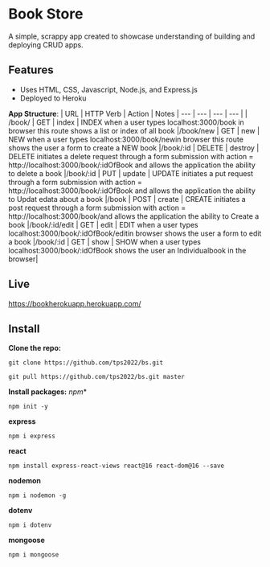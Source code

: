 # Book Store
A simple, scrappy app created to showcase understanding of building and deploying CRUD apps.

## Features
- Uses HTML, CSS, Javascript, Node.js, and Express.js
- Deployed to Heroku

**App Structure**:
| URL | HTTP Verb | Action | Notes
| --- | --- | --- | --- | 
| /book/ | GET | index | INDEX when a user types localhost:3000/book in browser this route shows a list or index of all book
|/book/new | GET | new | NEW when a user types localhost:3000/book/newin browser this route shows the user a form to create a NEW book
|/book/:id | DELETE | destroy | DELETE initiates a delete request through a form submission with action = http://localhost:3000/book/:idOfBook and allows the application the ability to delete a book
|/book/:id | PUT | update | UPDATE initiates a put request through a form submission with action = http://localhost:3000/book/:idOfBook and allows the application the ability to Updat edata about a book
|/book | POST | create | CREATE initiates a post request through a form submission with action = http://localhost:3000/book/and allows the application the ability to Create a book
|/book/:id/edit | GET | edit | EDIT when a user types localhost:3000/book/:idOfBook/editin browser shows the user a form to edit a book
|/book/:id | GET | show | SHOW when a user types localhost:3000/book/:idOfBook shows the user an Individualbook in the browser|

## Live
https://bookherokuapp.herokuapp.com/

## Install
**Clone the repo:**
```
git clone https://github.com/tps2022/bs.git
```
```
git pull https://github.com/tps2022/bs.git master
```
**Install packages:**
*npm**
```
npm init -y
```
**express**
```
npm i express
```
**react**
```
npm install express-react-views react@16 react-dom@16 --save
```
**nodemon**
```
npm i nodemon -g
```
**dotenv**
```
npm i dotenv
```
**mongoose**
```
npm i mongoose 
```
